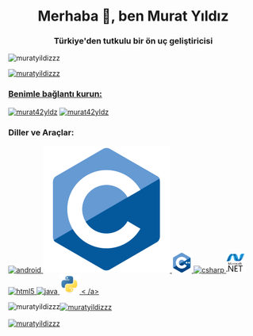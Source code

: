 <h1 align="center">Merhaba 👋, ben Murat Yıldız</h1>
<h3 align="center">Türkiye'den tutkulu bir ön uç geliştiricisi</h3>

<p align="left"> <img src= "https://komarev.com/ghpvc/?username=muratyildizzz&label=Profile%20views&color=0e75b6&style=flat" alt = "muratyildizzz" /> </p>

<p align = "left"> <a href = "https: //github.com/ryo-ma/github-profile-trophy"><img src = "https://github-profile-trophy.vercel.app/?username=muratyildizzz" alt = "muratyildizzz" /></ a> </p>

<h3 align = "left">Benimle bağlantı kurun:</h3>
<p align = "left">
<a href = "https://linkedin.com/in/murat42yldz" target = boş"><img align = "center" src = "https://raw.githubusercontent.com/rahuldkjain/github-profile-readme-generator/master/src/images/icons/Social/linked-in-alt.svg " alt = "murat42yldz" height = "30" genişlik = "40" /></a>
<a href = "https://instagram.com/murat42yldz" target = "blank"><img align = "center" src = "https://raw.githubusercontent.com/rahuldkjain/github-profile-readme-generator/master/src/images/icons/Social/instagram.svg" alt = "murat42yldz" height = "30" genişlik = " 40" /></a>
</p>

<h3 align="left">Diller ve Araçlar:</h3>
<p align = "left"> <a href = "https://developer.android.com" target = "_blank" rel = "noreferrer"> <img src = "https://raw.githubusercontent.com/devicons /devicon/master/icons/android/android-original-wordmark.svg" alt = "android" width = "40" height = "40"/> </a> <a href = "https://www.cprogramming .com/" target = "_blank" rel = "noreferrer"> <img src = "https://raw.githubusercontent.com/devicons/devicon/master/icons/c/c-original.svg" alt = "c " genişlik = "40" yükseklik = "40"/> </a> <a href = "https://www.w3schools.com/cpp/" target = "_blank" rel = "noreferrer"> <img src= "https://raw.githubusercontent.com/devicons/devicon/master/icons/cplusplus/cplusplus-original.svg" alt = "cplusplus" width = "40" height = "40"/> </a> <a href = "https://www.w3schools.com/cs/" target = "_blank" rel = "noreferrer"> <img src = "https://raw.githubusercontent.com/devicons/devicon/master/icons/ csharp/csharp-original.svg" alt = "csharp" width = "40" height = "40"/> </a> <a href = "https://dotnet.microsoft.com/" target = "_blank" rel = "noreferrer"> <img src = "https://raw.githubusercontent.com/devicons/devicon/master/icons/dot-net/dot-net-original-wordmark.svg" alt = "dotnet" width= "40" yükseklik = "40"/> </a> <a href = "https://www.w3.org/html/" target = "_blank" rel = "noreferrer"> <img src = "https: //raw.githubusercontent.com/devicons/devicon/master/icons/html5/html5-original-wordmark.svg" alt = "html5" genişlik = "40" yükseklik = "40"/> </a> <a href ="https://www.java.com" target = "_blank" rel = "noreferrer"> <img src = "https://raw.githubusercontent.com/devicons/devicon/master/icons/java/java- orijinal.svg" alt = "java" genişlik = "40" yükseklik = "40"/> </a> <a href = "https://www.python.org" target = "_blank" rel = "noreferrer" > <img src = "https://raw.githubusercontent.com/devicons/devicon/master/icons/python/python-original.svg" alt = "python" width = "40" height = "40"/> < /a> </p>

<p><img align = "left" src = "https://github-readme-stats.vercel.app/api/top-langs?username=muratyildizzz&show_icons=true&locale=en&layout=compact" alt = "muratyildizzz" /></p>

<p> <img align = "center" src = "https://github- readme-stats.vercel.app/api?username=muratyildizzz&show_icons=true&locale=en" alt = "muratyildizzz" /></p>

<p><img align = "center" src = "https://github-readme- strip-stats.herokuapp.com/?user=muratyildizzz&" alt="muratyildizzz" /></p>
